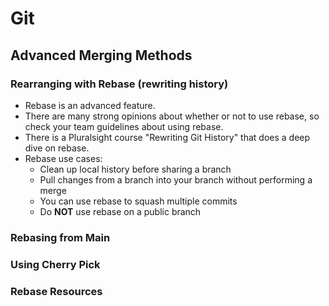 # Git

## Advanced Merging Methods

### Rearranging with Rebase (rewriting history)
- Rebase is an advanced feature.
- There are many strong opinions about whether or not to use rebase, so check your team guidelines about using rebase. 
- There is a Pluralsight course "Rewriting Git History" that does a deep dive on rebase.
- Rebase use cases:
  - Clean up local history before sharing a branch
  - Pull changes from a branch into your branch without performing a merge
  - You can use rebase to squash multiple commits
  - Do **NOT** use rebase on a public branch

### Rebasing from Main

### Using Cherry Pick

### Rebase Resources

